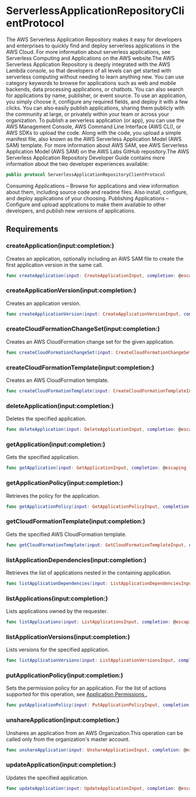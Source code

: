 # ServerlessApplicationRepositoryClientProtocol

The AWS Serverless Application Repository makes it easy for developers and enterprises to quickly find
and deploy serverless applications in the AWS Cloud. For more information about serverless applications,
see Serverless Computing and Applications on the AWS website.The AWS Serverless Application Repository is deeply integrated with the AWS Lambda console, so that developers of
all levels can get started with serverless computing without needing to learn anything new. You can use category
keywords to browse for applications such as web and mobile backends, data processing applications, or chatbots.
You can also search for applications by name, publisher, or event source. To use an application, you simply choose it,
configure any required fields, and deploy it with a few clicks. You can also easily publish applications, sharing them publicly with the community at large, or privately
within your team or across your organization. To publish a serverless application (or app), you can use the
AWS Management Console, AWS Command Line Interface (AWS CLI), or AWS SDKs to upload the code. Along with the
code, you upload a simple manifest file, also known as the AWS Serverless Application Model (AWS SAM) template.
For more information about AWS SAM, see AWS Serverless Application Model (AWS SAM) on the AWS Labs
GitHub repository.The AWS Serverless Application Repository Developer Guide contains more information about the two developer
experiences available:​

``` swift
public protocol ServerlessApplicationRepositoryClientProtocol 
```

Consuming Applications – Browse for applications and view information about them, including
source code and readme files. Also install, configure, and deploy applications of your choosing.
Publishing Applications – Configure and upload applications to make them available to other
developers, and publish new versions of applications.

## Requirements

### createApplication(input:​completion:​)

Creates an application, optionally including an AWS SAM file to create the first application version in the same call.

``` swift
func createApplication(input: CreateApplicationInput, completion: @escaping (ClientRuntime.SdkResult<CreateApplicationOutputResponse, CreateApplicationOutputError>) -> Void)
```

### createApplicationVersion(input:​completion:​)

Creates an application version.

``` swift
func createApplicationVersion(input: CreateApplicationVersionInput, completion: @escaping (ClientRuntime.SdkResult<CreateApplicationVersionOutputResponse, CreateApplicationVersionOutputError>) -> Void)
```

### createCloudFormationChangeSet(input:​completion:​)

Creates an AWS CloudFormation change set for the given application.

``` swift
func createCloudFormationChangeSet(input: CreateCloudFormationChangeSetInput, completion: @escaping (ClientRuntime.SdkResult<CreateCloudFormationChangeSetOutputResponse, CreateCloudFormationChangeSetOutputError>) -> Void)
```

### createCloudFormationTemplate(input:​completion:​)

Creates an AWS CloudFormation template.

``` swift
func createCloudFormationTemplate(input: CreateCloudFormationTemplateInput, completion: @escaping (ClientRuntime.SdkResult<CreateCloudFormationTemplateOutputResponse, CreateCloudFormationTemplateOutputError>) -> Void)
```

### deleteApplication(input:​completion:​)

Deletes the specified application.

``` swift
func deleteApplication(input: DeleteApplicationInput, completion: @escaping (ClientRuntime.SdkResult<DeleteApplicationOutputResponse, DeleteApplicationOutputError>) -> Void)
```

### getApplication(input:​completion:​)

Gets the specified application.

``` swift
func getApplication(input: GetApplicationInput, completion: @escaping (ClientRuntime.SdkResult<GetApplicationOutputResponse, GetApplicationOutputError>) -> Void)
```

### getApplicationPolicy(input:​completion:​)

Retrieves the policy for the application.

``` swift
func getApplicationPolicy(input: GetApplicationPolicyInput, completion: @escaping (ClientRuntime.SdkResult<GetApplicationPolicyOutputResponse, GetApplicationPolicyOutputError>) -> Void)
```

### getCloudFormationTemplate(input:​completion:​)

Gets the specified AWS CloudFormation template.

``` swift
func getCloudFormationTemplate(input: GetCloudFormationTemplateInput, completion: @escaping (ClientRuntime.SdkResult<GetCloudFormationTemplateOutputResponse, GetCloudFormationTemplateOutputError>) -> Void)
```

### listApplicationDependencies(input:​completion:​)

Retrieves the list of applications nested in the containing application.

``` swift
func listApplicationDependencies(input: ListApplicationDependenciesInput, completion: @escaping (ClientRuntime.SdkResult<ListApplicationDependenciesOutputResponse, ListApplicationDependenciesOutputError>) -> Void)
```

### listApplications(input:​completion:​)

Lists applications owned by the requester.

``` swift
func listApplications(input: ListApplicationsInput, completion: @escaping (ClientRuntime.SdkResult<ListApplicationsOutputResponse, ListApplicationsOutputError>) -> Void)
```

### listApplicationVersions(input:​completion:​)

Lists versions for the specified application.

``` swift
func listApplicationVersions(input: ListApplicationVersionsInput, completion: @escaping (ClientRuntime.SdkResult<ListApplicationVersionsOutputResponse, ListApplicationVersionsOutputError>) -> Void)
```

### putApplicationPolicy(input:​completion:​)

Sets the permission policy for an application. For the list of actions supported for this operation, see
<a href="https:​//docs.aws.amazon.com/serverlessrepo/latest/devguide/access-control-resource-based.html#application-permissions">Application
Permissions
.

``` swift
func putApplicationPolicy(input: PutApplicationPolicyInput, completion: @escaping (ClientRuntime.SdkResult<PutApplicationPolicyOutputResponse, PutApplicationPolicyOutputError>) -> Void)
```

### unshareApplication(input:​completion:​)

Unshares an application from an AWS Organization.This operation can be called only from the organization's master account.

``` swift
func unshareApplication(input: UnshareApplicationInput, completion: @escaping (ClientRuntime.SdkResult<UnshareApplicationOutputResponse, UnshareApplicationOutputError>) -> Void)
```

### updateApplication(input:​completion:​)

Updates the specified application.

``` swift
func updateApplication(input: UpdateApplicationInput, completion: @escaping (ClientRuntime.SdkResult<UpdateApplicationOutputResponse, UpdateApplicationOutputError>) -> Void)
```
